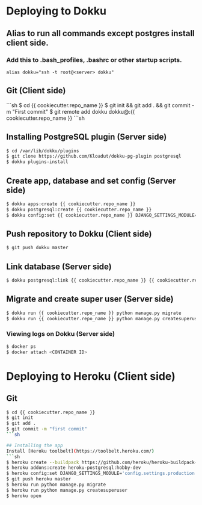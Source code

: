 # Deploying to Dokku

## Alias to run all commands except postgres install client side.
### Add this to .bash_profiles, .bashrc or other startup scripts. 
```
alias dokku="ssh -t root@<server> dokku"
```

## Git (Client side)
´´´sh
$ cd {{ cookiecutter.repo_name }}
$ git init && git add . && git commit -m "First commit"
$ git remote add dokku dokku@<server>:{{ cookiecutter.repo_name }}
´´´sh

## Installing PostgreSQL plugin (Server side)
```sh
$ cd /var/lib/dokku/plugins
$ git clone https://github.com/Kloadut/dokku-pg-plugin postgresql
$ dokku plugins-install
```

## Create app, database and set config (Server side)
```sh
$ dokku apps:create {{ cookiecutter.repo_name }}
$ dokku postgresql:create {{ cookiecutter.repo_name }}
$ dokku config:set {{ cookiecutter.repo_name }} DJANGO_SETTINGS_MODULE='config.settings.production'
```

## Push repository to Dokku (Client side)
```sh
$ git push dokku master
```

## Link database (Server side)
```sh
$ dokku postgresql:link {{ cookiecutter.repo_name }} {{ cookiecutter.repo_name }}
```

## Migrate and create super user (Server side)
```sh
$ dokku run {{ cookiecutter.repo_name }} python manage.py migrate
$ dokku run {{ cookiecutter.repo_name }} python manage.py createsuperuser
```

### Viewing logs on Dokku (Server side)
```sh
$ docker ps
$ docker attach <CONTAINER ID>
```


# Deploying to Heroku (Client side)
## Git
```sh
$ cd {{ cookiecutter.repo_name }}
$ git init
$ git add .
$ git commit -m "first commit"
```sh

## Installing the app
Install [Heroku toolbelt](https://toolbelt.heroku.com/)
```sh
$ heroku create --buildpack https://github.com/heroku/heroku-buildpack-python --region eu {{ cookiecutter.repo_name }}
$ heroku addons:create heroku-postgresql:hobby-dev
$ heroku config:set DJANGO_SETTINGS_MODULE='config.settings.production'
$ git push heroku master
$ heroku run python manage.py migrate
$ heroku run python manage.py createsuperuser
$ heroku open
```
